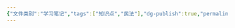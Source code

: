 ```yaml
---
{"文件类别":"学习笔记","tags":["知识点","民法"],"dg-publish":true,"permalink":"/学习笔记studyup/知识点cheese/身体行动自由权/","dgPassFrontmatter":true,"created":"2024-10-24T22:09:31.575+08:00","updated":"2024-10-24T22:09:33.847+08:00"}
---
```



